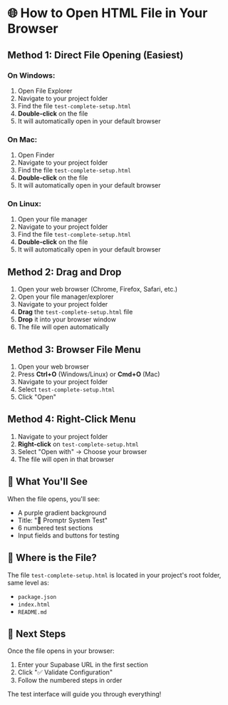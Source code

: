 # 🌐 How to Open HTML File in Your Browser

## Method 1: Direct File Opening (Easiest)

### **On Windows:**
1. Open File Explorer
2. Navigate to your project folder
3. Find the file `test-complete-setup.html`
4. **Double-click** on the file
5. It will automatically open in your default browser

### **On Mac:**
1. Open Finder
2. Navigate to your project folder
3. Find the file `test-complete-setup.html`
4. **Double-click** on the file
5. It will automatically open in your default browser

### **On Linux:**
1. Open your file manager
2. Navigate to your project folder
3. Find the file `test-complete-setup.html`
4. **Double-click** on the file
5. It will automatically open in your default browser

## Method 2: Drag and Drop

1. Open your web browser (Chrome, Firefox, Safari, etc.)
2. Open your file manager/explorer
3. Navigate to your project folder
4. **Drag** the `test-complete-setup.html` file
5. **Drop** it into your browser window
6. The file will open automatically

## Method 3: Browser File Menu

1. Open your web browser
2. Press **Ctrl+O** (Windows/Linux) or **Cmd+O** (Mac)
3. Navigate to your project folder
4. Select `test-complete-setup.html`
5. Click "Open"

## Method 4: Right-Click Menu

1. Navigate to your project folder
2. **Right-click** on `test-complete-setup.html`
3. Select "Open with" → Choose your browser
4. The file will open in that browser

## 🎯 What You'll See

When the file opens, you'll see:
- A purple gradient background
- Title: "🧪 Promptr System Test"
- 6 numbered test sections
- Input fields and buttons for testing

## 📍 Where is the File?

The file `test-complete-setup.html` is located in your project's root folder, same level as:
- `package.json`
- `index.html`
- `README.md`

## 🚀 Next Steps

Once the file opens in your browser:
1. Enter your Supabase URL in the first section
2. Click "✅ Validate Configuration"
3. Follow the numbered steps in order

The test interface will guide you through everything!